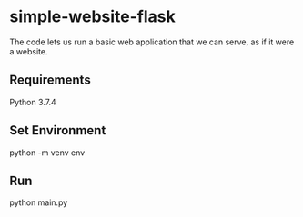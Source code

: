 # simple-website-flask
The code lets us run a basic web application that we can serve, as if it were a website.

## Requirements
Python 3.7.4

## Set Environment
python -m venv env

## Run
python main.py